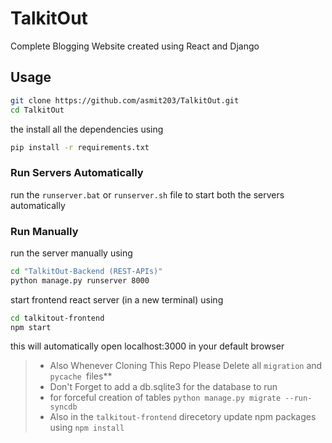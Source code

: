 # TalkitOut
Complete Blogging Website created using React and Django


## Usage
```bash
git clone https://github.com/asmit203/TalkitOut.git
cd TalkitOut
```
the install all the dependencies using
```bash
pip install -r requirements.txt
```
### Run Servers Automatically
run the `runserver.bat` or `runserver.sh` file to start both the servers automatically

### Run Manually
run the server manually using
```bash
cd "TalkitOut-Backend (REST-APIs)"
python manage.py runserver 8000
```
start frontend react server (in a new terminal) using
```bash
cd talkitout-frontend
npm start
```
this will automatically open localhost:3000 in your default browser

> - Also Whenever Cloning This Repo Please Delete all `migration` and `pycache `files**
> - Don't Forget to add a db.sqlite3 for the database to run
> - for forceful creation of tables `python manage.py migrate --run-syncdb `
> - Also in the `talkitout-frontend` direcetory update npm packages using `npm install`
